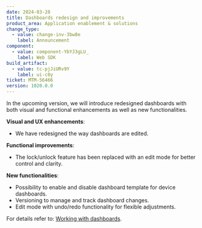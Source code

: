 ```yaml
---
date: 2024-03-28
title: Dashboards redesign and improvements
product_area: Application enablement & solutions
change_type:
  - value: change-inv-3bw8e
    label: Announcement
component:
  - value: component-YbYJ3gLU_
    label: Web SDK
build_artifact:
  - value: tc-pjJiURv9Y
    label: ui-c8y
ticket: MTM-56466
version: 1020.0.0
---
```

In the upcoming version, we will introduce redesigned dashboards with both visual and functional enhancements as well as new functionalities.

**Visual and UX enhancements**:

* We have redesigned the way dashboards are edited.

**Functional improvements**:

* The lock/unlock feature has been replaced with an edit mode for better control and clarity.

**New functionalities**:

* Possibility to enable and disable dashboard template for device dashboards.
* Versioning to manage and track dashboard changes.
* Edit mode with undo/redo functionality for flexible adjustments.

For details refer to: [Working with dashboards](https://cumulocity.com/docs/cockpit/working-with-dashboards/).